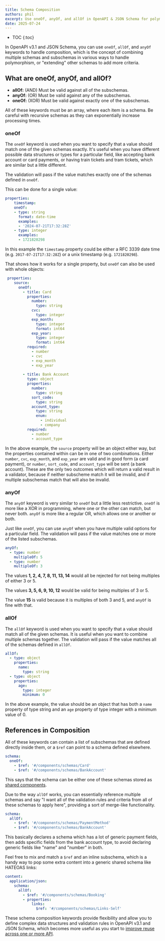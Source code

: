 ```yaml
---
title: Schema Composition
authors: phil
excerpt: Use oneOf, anyOf, and allOf in OpenAPI & JSON Schema for polymorphism and composition.
date: 2025-07-24
---
```


- TOC
{:toc}

In OpenAPI v3.1 and JSON Schema, you can use `oneOf`, `allOf`, and `anyOf` keywords to handle composition, which is the concept of combining multiple schemas and subschemas in various ways to handle polymorphism, or "extending" other schemas to add more criteria.

## What are oneOf, anyOf, and allOf?

- **allOf:** (AND) Must be valid against all of the subschemas.
- **anyOf:** (OR) Must be valid against any of the subschemas.
- **oneOf:** (XOR) Must be valid against exactly one of the subschemas.

All of these keywords must be an array, where each item is a schema. Be careful with recursive schemas as they can exponentially increase processing times.

### oneOf

The `oneOf` keyword is used when you want to specify that a value should match one of the given schemas exactly. It's useful when you have different possible data structures or types for a particular field, like accepting bank account or card payments, or having train tickets and tram tickets, which are similar but a little different. 

The validation will pass if the value matches exactly one of the schemas defined in `oneOf`.

This can be done for a single value:

```yaml
properties:
	timestamp:
    oneOf:
    - type: string
      format: date-time
      examples:
      - '2024-07-21T17:32:28Z'
    - type: integer
      examples: 
      - 1721820298
```

In this example the `timestamp` property could be either a RFC 3339 date time (e.g. `2017-07-21T17:32:28Z`) or a unix timestamp (e.g. `1721820298`).

That shows how it works for a single property, but `oneOf` can also be used with whole objects:

```yaml
 properties:
    source:
      oneOf:
        - title: Card
          properties:
            number:
              type: string
            cvc:
              type: integer
            exp_month:
              type: integer
              format: int64
            exp_year:
              type: integer
              format: int64
          required:
            - number
            - cvc
            - exp_month
            - exp_year
        
        - title: Bank Account
          type: object
          properties:
            number:
              type: string
            sort_code:
              type: string
            account_type:
              type: string
              enum:
                - individual
                - company
          required:
            - number
            - account_type

```

In the above example, the `source` property will be an object either way, but the properties contained within can be in one of two combinations. Either `number`, `cvc`, `exp_month`, and `exp_year` are valid and in good form (a card payment), or  `number`, `sort_code`, and `account_type` will be sent (a bank account). These are the only two outcomes which will return a valid result in a validator, because if neither subscheme match it will be invalid, and if multiple subschemas match that will also be invalid.

### anyOf

The `anyOf` keyword is very similar to `oneOf` but a little less restrictive. `oneOf` is more like a XOR in programming, where one or the other can match, but never both. `anyOf` is more like a regular OR, which allows one or another or both. 

Just like `oneOf`, you can use `anyOf` when you have multiple valid options for a particular field. The validation will pass if the value matches one or more of the listed subschemas.

```yaml
anyOf:
  - type: number
    multipleOf: 5
  - type: number
    multipleOf: 3
```

The values **1, 2, 4, 7, 8, 11, 13, 14** would all be rejected for not being multiples of either 3 or 5.

The values **3, 5, 6, 9, 10, 12** would be valid for being multiples of 3 or 5.

The value **15** is valid because it is multiples of both 3 and 5, and `anyOf` is fine with that.

### allOf

The `allOf` keyword is used when you want to specify that a value should match all of the given schemas. It is useful when you want to combine multiple schemas together. The validation will pass if the value matches all of the schemas defined in `allOf`.

```yaml
allOf:
  - type: object
    properties:
      name:
        type: string
  - type: object
    properties:
      age:
        type: integer
        minimum: 0
```

In the above example, the value should be an object that has both a `name` property of type string and an `age` property of type integer with a minimum value of 0.

## References in Composition

All of these keywords can contain a list of subschemas that are defined directly inside them, or a `$ref` can point to a schema defined elsewhere.

```yaml
schema:
  oneOf:
    - $ref: '#/components/schemas/Card'
    - $ref: '#/components/schemas/BankAccount'
```

This says that the schema can be either one of these schemas stored as [shared components](_guides/openapi/specification/v3.2/understanding-structure/components.md).

Due to the way `allOf` works, you can essentially reference multiple schemas and say "I want all of the validation rules and criteria from all of these schemas to apply here", providing a sort of merge-like functionality.

```yaml
schema:
  allOf:
    - $ref: '#/components/schemas/PaymentMethod'
    - $ref: '#/components/schemas/BankAccount'
```

This basically declares a schema which has a lot of generic payment fields, then adds specific fields from the bank account type, to avoid declaring generic fields like "name" and "number" in both. 

Feel free to mix and match a `$ref` and an inline subschema, which is a handy way to pop some extra content into a generic shared schema like HATEOAS links:

```yaml
content:
  application/json:
    schema:
      allOf:
        - $ref: '#/components/schemas/Booking'
        - properties:
            links:
              $ref: '#/components/schemas/Links-Self'
```

These schema composition keywords provide flexibility and allow you to define complex data structures and validation rules in OpenAPI v3.1 and JSON Schema, which becomes more useful as you start to [improve reuse across one or more API](_guides/openapi/specification/v3.2/advanced/splitting-documents-with-ref.md).
